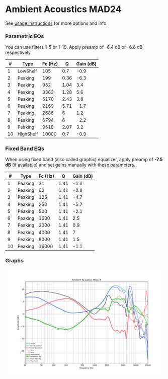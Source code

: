 # Ambient Acoustics MAD24
See [usage instructions](https://github.com/jaakkopasanen/AutoEq#usage) for more options and info.

### Parametric EQs
You can use filters 1-5 or 1-10. Apply preamp of -6.4 dB or -6.6 dB, respectively.

|   # | Type      |   Fc (Hz) |    Q |   Gain (dB) |
|-----|-----------|-----------|------|-------------|
|   1 | LowShelf  |       105 | 0.7  |        -0.9 |
|   2 | Peaking   |       199 | 0.36 |        -6.3 |
|   3 | Peaking   |       952 | 1.04 |         3.4 |
|   4 | Peaking   |      3363 | 1.28 |         5.6 |
|   5 | Peaking   |      5170 | 2.43 |         3.8 |
|   6 | Peaking   |      2169 | 5.71 |        -1.7 |
|   7 | Peaking   |      2686 | 6    |         1.2 |
|   8 | Peaking   |      6794 | 6    |        -2.2 |
|   9 | Peaking   |      9518 | 2.07 |         3.2 |
|  10 | HighShelf |     10000 | 0.7  |        -0.9 |

### Fixed Band EQs
When using fixed band (also called graphic) equalizer, apply preamp of **-7.5 dB** (if available) and set gains manually with these parameters.

|   # | Type    |   Fc (Hz) |    Q |   Gain (dB) |
|-----|---------|-----------|------|-------------|
|   1 | Peaking |        31 | 1.41 |        -1.6 |
|   2 | Peaking |        62 | 1.41 |        -2.8 |
|   3 | Peaking |       125 | 1.41 |        -4.7 |
|   4 | Peaking |       250 | 1.41 |        -5.7 |
|   5 | Peaking |       500 | 1.41 |        -2.1 |
|   6 | Peaking |      1000 | 1.41 |         2.5 |
|   7 | Peaking |      2000 | 1.41 |         0.9 |
|   8 | Peaking |      4000 | 1.41 |         7   |
|   9 | Peaking |      8000 | 1.41 |         1.5 |
|  10 | Peaking |     16000 | 1.41 |        -1.1 |

### Graphs
![](./Ambient%20Acoustics%20MAD24.png)
